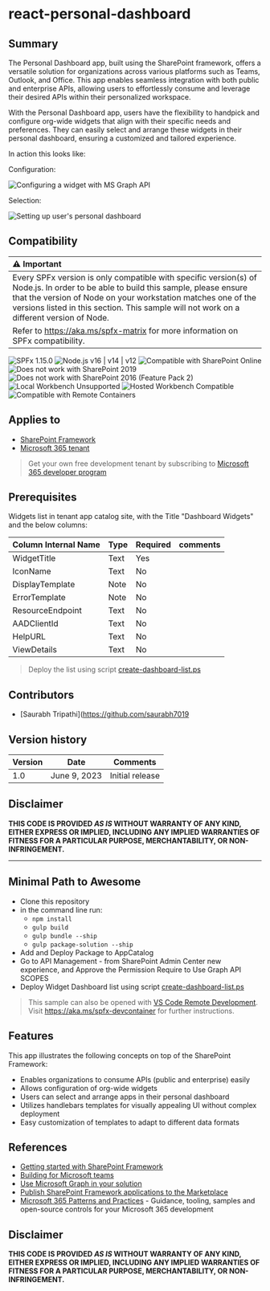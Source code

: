# react-personal-dashboard

## Summary

The Personal Dashboard app, built using the SharePoint framework, offers a versatile solution for organizations across various platforms such as Teams, Outlook, and Office. This app enables seamless integration with both public and enterprise APIs, allowing users to effortlessly consume and leverage their desired APIs within their personalized workspace.

With the Personal Dashboard app, users have the flexibility to handpick and configure org-wide widgets that align with their specific needs and preferences. They can easily select and arrange these widgets in their personal dashboard, ensuring a customized and tailored experience.

In action this looks like:

Configuration:

![Configuring a widget with MS Graph API](./assets/Configuration.gif)

Selection:

![Setting up user's personal dashboard](./assets/selection.gif)

## Compatibility

| :warning: Important          |
|:---------------------------|
| Every SPFx version is only compatible with specific version(s) of Node.js. In order to be able to build this sample, please ensure that the version of Node on your workstation matches one of the versions listed in this section. This sample will not work on a different version of Node.|
|Refer to <https://aka.ms/spfx-matrix> for more information on SPFx compatibility.   |

![SPFx 1.15.0](https://img.shields.io/badge/version-1.15-green.svg)
![Node.js v16 | v14 | v12](https://img.shields.io/badge/Node.js-v16%20%7C%20v12%20%7C%20v10-green.svg) 
![Compatible with SharePoint Online](https://img.shields.io/badge/SharePoint%20Online-Compatible-green.svg)
![Does not work with SharePoint 2019](https://img.shields.io/badge/SharePoint%20Server%202019-Incompatible-red.svg "SharePoint Server 2019 requires SPFx 1.4.1 or lower")
![Does not work with SharePoint 2016 (Feature Pack 2)](https://img.shields.io/badge/SharePoint%20Server%202016%20(Feature%20Pack%202)-Incompatible-red.svg "SharePoint Server 2016 Feature Pack 2 requires SPFx 1.1")
![Local Workbench Unsupported](https://img.shields.io/badge/Local%20Workbench-Unsupported-red.svg "Local workbench is no longer available as of SPFx 1.13 and above")
![Hosted Workbench Compatible](https://img.shields.io/badge/Hosted%20Workbench-Compatible-green.svg)
![Compatible with Remote Containers](https://img.shields.io/badge/Remote%20Containers-Compatible-gre)

## Applies to

- [SharePoint Framework](https://aka.ms/spfx)
- [Microsoft 365 tenant](https://docs.microsoft.com/en-us/sharepoint/dev/spfx/set-up-your-developer-tenant)

> Get your own free development tenant by subscribing to [Microsoft 365 developer program](http://aka.ms/o365devprogram)

## Prerequisites

Widgets list in tenant app catalog site, with the Title "Dashboard Widgets" and the below columns:

Column Internal Name|Type|Required| comments
--------------------|----|--------|----------
WidgetTitle | Text| Yes
IconName | Text | No
DisplayTemplate | Note | No
ErrorTemplate | Note | No
ResourceEndpoint | Text | No
AADClientId | Text | No
HelpURL | Text | No
ViewDetails | Text | No

> Deploy the list using script [create-dashboard-list.ps](./scripts/create-dashboard-list.ps1)

## Contributors

* [Saurabh Tripathi](https://github.com/saurabh7019
## Version history

| Version | Date             | Comments        |
| ------- | ---------------- | --------------- |
| 1.0     | June 9, 2023 | Initial release |

## Disclaimer

**THIS CODE IS PROVIDED _AS IS_ WITHOUT WARRANTY OF ANY KIND, EITHER EXPRESS OR IMPLIED, INCLUDING ANY IMPLIED WARRANTIES OF FITNESS FOR A PARTICULAR PURPOSE, MERCHANTABILITY, OR NON-INFRINGEMENT.**

---

## Minimal Path to Awesome

- Clone this repository
- in the command line run:
  - `npm install`
  - `gulp build`
  - `gulp bundle --ship`
  - `gulp package-solution --ship`
- Add and Deploy Package to AppCatalog
- Go to API Management - from SharePoint Admin Center new experience, and Approve the Permission Require to Use Graph API SCOPES
- Deploy Widget Dashboard list using script [create-dashboard-list.ps](./scripts/create-dashboard-list.ps1)

> This sample can also be opened with [VS Code Remote Development](https://code.visualstudio.com/docs/remote/remote-overview). Visit <https://aka.ms/spfx-devcontainer> for further instructions.

## Features

This app illustrates the following concepts on top of the SharePoint Framework:

- Enables organizations to consume APIs (public and enterprise) easily
- Allows configuration of org-wide widgets
- Users can select and arrange apps in their personal dashboard
- Utilizes handlebars templates for visually appealing UI without complex deployment
- Easy customization of templates to adapt to different data formats

## References

- [Getting started with SharePoint Framework](https://docs.microsoft.com/en-us/sharepoint/dev/spfx/set-up-your-developer-tenant)
- [Building for Microsoft teams](https://docs.microsoft.com/en-us/sharepoint/dev/spfx/build-for-teams-overview)
- [Use Microsoft Graph in your solution](https://docs.microsoft.com/en-us/sharepoint/dev/spfx/web-parts/get-started/using-microsoft-graph-apis)
- [Publish SharePoint Framework applications to the Marketplace](https://docs.microsoft.com/en-us/sharepoint/dev/spfx/publish-to-marketplace-overview)
- [Microsoft 365 Patterns and Practices](https://aka.ms/m365pnp) - Guidance, tooling, samples and open-source controls for your Microsoft 365 development

## Disclaimer

**THIS CODE IS PROVIDED *AS IS* WITHOUT WARRANTY OF ANY KIND, EITHER EXPRESS OR IMPLIED, INCLUDING ANY IMPLIED WARRANTIES OF FITNESS FOR A PARTICULAR PURPOSE, MERCHANTABILITY, OR NON-INFRINGEMENT.**
